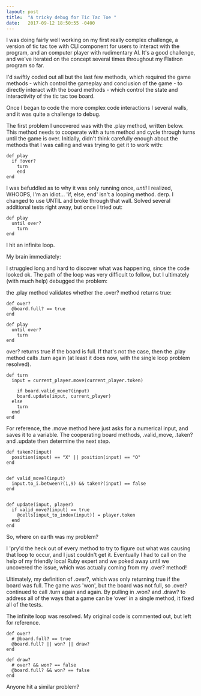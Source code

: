 ```yaml
---
layout: post
title:  "A tricky debug for Tic Tac Toe "
date:   2017-09-12 18:50:55 -0400
---
```



I was doing fairly well working on my first really complex challenge, a version of tic tac toe with CLI component for users to interact with the program, and an computer player with rudimentary AI. It's a good challenge, and we've iterated on the concept several times throughout my Flatiron program so far. 

I'd swiftly coded out all but the last few methods, which required the game methods - which control the gameplay and conclusion of the game - to directly interact with the board methods - which control the state and interactivity of the tic tac toe board.

Once I began to code the more complex code interactions I several walls, and it was quite a challenge to debug.  

The first problem I uncovered was with the .play method, written below. This method needs to cooperate with a turn method and cycle through turns until the game is over. Initially, didn't think carefully enough about the methods that I was calling and was trying to get it to work with:


```
def play
  if !over?
    turn
	end 
end 
```


I was befuddled as to why it was only running once, *until* I realized, WHOOPS, I'm an idiot...  'if, else, end'  isn't a looping method. derp. I changed to use UNTIL and broke through that wall. Solved several additional tests right away, but once I tried out: 


```
def play
  until over?
    turn
end 
```


I hit an infinite loop.

<blockquote class="imgur-embed-pub" lang="en" data-id="a/NXcHe"><a href="//imgur.com/NXcHe"></a></blockquote><script async src="//s.imgur.com/min/embed.js" charset="utf-8"></script>

My brain immediately:

<blockquote class="imgur-embed-pub" lang="en" data-id="a/Kbdl3"><a href="//imgur.com/Kbdl3"></a></blockquote><script async src="//s.imgur.com/min/embed.js" charset="utf-8"></script>


I struggled long and hard to discover what was happening, since the code looked ok. The path of the loop was very difficult to follow, but I ultimately (with much help) debugged the problem:

the .play method validates whether the .over? method returns true:


```
def over?
  @board.full? == true
end
```


```
def play
  until over?
    turn
end 
```


over? returns true if the board is full. 
If that's not the case, then the .play method calls .turn again (at least it does now, with the single loop problem resolved).


```
def turn
  input = current_player.move(current_player.token)
  
	if board.valid_move?(input)
    board.update(input, current_player)
  else
    turn
  end
end
```


For reference, the .move method here just asks for a numerical input, and saves it to a variable.
The cooperating board methods, .valid_move, .taken? and .update then determine the next step.


```
def taken?(input)
  position(input) == "X" || position(input) == "O"
end 


def valid_move?(input)
  input.to_i.between?(1,9) && taken?(input) == false
end 


def update(input, player)
  if valid_move?(input) == true
    @cells[input_to_index(input)] = player.token
  end 
end 
```

So, where on earth was my problem?

I 'pry'd the heck out of every method to try to figure out what was causing that loop to occur, and I just couldn't get it. Eventually I had to call on the help of my friendly local Ruby expert and we poked away until we uncovered the issue, which was actually coming from my .over? method!

Ultimately, my definition of .over?, which was only returning true if the board was full. The game was 'won', but the board was not full, so .over? continued to call .turn again and again. By pulling in .won? and .draw? to address all of the ways that a game can be ‘over’ in a single method, it fixed all of the tests.

The infinite loop was resolved.
My original code is commented out, but left for reference. 

```
def over?
  # @board.full? == true
  @board.full? || won? || draw?
end
```

``` 
def draw?
  # over? && won? == false
  @board.full? && won? == false
end
```

Anyone hit a similar problem?


